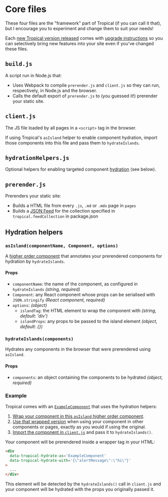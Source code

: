 # Core files

These four files are the "framework" part of Tropical (if you can call it that), but I encourage you to experiment and change them to suit your needs!

Each [new Tropical version released](https://github.com/bensmithett/tropical/releases) comes with [upgrade instructions](https://github.com/bensmithett/tropical/blob/fde7ad64f181f21abc13d23879b94473af573d03/app/decisions/004_provide_upgrade_instructions-with-new-version-releases.md) so you can selectively bring new features into your site even if you've changed these files.

## `build.js`

A script run in Node.js that:

- Uses Webpack to compile `prerender.js` and `client.js` so they can run, respectively, in Node.js and the browser.
- Calls the default export of `prerender.js` to (you guessed it!) prerender your static site.

## `client.js`

The JS file loaded by all pages in a `<script>` tag in the browser.

If using Tropical's `asIsland` helper to enable component hydration, import those components into this file and pass them to `hydrateIslands`.

## `hydrationHelpers.js`

Optional helpers for enabling targeted component [hydration](https://reactjs.org/docs/react-dom.html#hydrate) (see below).

## `prerender.js`

Prerenders your static site:

- Builds a HTML file from every `.js`, `.md` or `.mdx` page in `pages`
- Builds a [JSON Feed](https://www.jsonfeed.org/) for the collection specified in `tropical.feedCollection` in package.json

## Hydration helpers

### `asIsland(componentName, Component, options)`

A [higher order component](https://reactjs.org/docs/higher-order-components.html) that annotates your prerendered components for hydration by `hydrateIslands`.

#### Props

- `componentName`: the name of the component, as configured in `hydrateIslands` *(string, required)*
- `Component`: any React component whose props can be serialised with `JSON.stringify` *(React component, required)*
- `options`: *(object)*
  - `islandTag`: the HTML element to wrap the component with *(string, default: 'div')*
  - `islandProps`: any props to be passed to the island element *(object, default: {})*

### `hydrateIslands(components)`

Hydrates any components in the browser that were prerendered using `asIsland`.

#### Props

- `components`: an object containing the components to be hydrated *(object, required)*

### Example

Tropical comes with an [`ExampleComponent`](https://github.com/bensmithett/tropical/blob/master/app/components/ExampleComponent/ExampleComponent.js) that uses the hydration helpers:

1. [Wrap your component in this `asIsland` higher order component](https://github.com/bensmithett/tropical/blob/master/app/components/ExampleComponent/ExampleComponent.js#L54-L57).
2. [Use that wrapped version](https://github.com/bensmithett/tropical/blob/master/app/pages/index.js#L12-L13) when using your component in other components or pages, exactly as you would if using the original.
3. [Import the component in `client.js`](https://github.com/bensmithett/tropical/blob/master/app/client.js#L31-L36) and pass it to `hydrateIslands()`.

Your component will be prerendered inside a wrapper tag in your HTML:

```html
<div
  data-tropical-hydrate-as='ExampleComponent'
  data-tropical-hydrate-with='{\"alertMessage\":\"hi\"}'
>
  ...
</div>
```

This element will be detected by the `hydrateIslands()` call in `client.js` and your component will be hydrated with the props you originally passed it.
